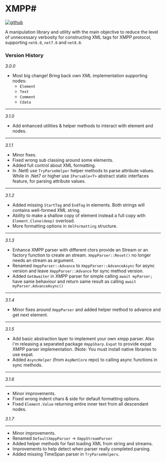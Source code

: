 ﻿# XMPP#

[![github](https://img.shields.io/badge/XMPP%23_%20Core-ffe000?style=flat-square&logo=github&label=Github)](https://github.com/nathan130200/XmppSharp)

A manipulation library and utility with the main objective to reduce the level of unnecessary verbosity for constructing XML tags for XMPP protocol, supporting `net6.0`, `net7.0` and `net8.0`.

### Version History

*3.0.0*

- Most big change! Bring back own XML implementation supporting nodes:
	- `Element`
	- `Text`
	- `Comment`
	- `Cdata`

____

*3.1.0*
- Add enhanced utilities & helper methods to interact with element and nodes.

____

*3.1.1*

- Minor fixes.
- Fixed wrong sub classing around some elements.
- Added full control about XML formatting.
- In .Net6 use `TryParseHelper` helper methods to parse attribute values. While in .Net7 or higher use `IParsable<T>` abstract static interfaces feature, for parsing attribute values.

____

*3.1.2*

- Added missing `StartTag` and `EndTag` in elements. Both strings will contains well-formed XML string.
- Ability to make a shallow copy of element instead a full copy with `Element.Clone(deep)` overload.
- More formatting options in `XmlFormatting` structure.

____

*3.1.3*

- Enhance XMPP parser with different ctors provide an Stream or an factory function to create an stream. `XmppParser::Reset()` no longer needs an stream as argument.
- Renamed `XmppParser::Advance` to `XmppParser::AdvanceAsync` for async version and leave `XmppParser::Advance` for sync method version.
- Added `GetAwaiter` in XMPP parser for simple calling `await myParser;` have same behaviour and return same result as calling `await myParser.AdvanceAsync()`

____


*3.1.4*

- Minor fixes around `XmppParser` and added helper method to advance and get next element.

____

*3.1.5*

- Add basic abstraction layer to implement your own xmpp parser. Also i'm releasing a separated package `XmppSharp.Expat` to provide expat XMPP parser implementation. (Note: You must install native libraries to use expat.
- Added `AsyncHelper` (from `AspNetCore` repo) to calling async functions in sync methods.

____

*3.1.6*
____
- Minor improvements.
- Fixed wrong indent chars & side for default formatting options.
- Fixed `Element.Value` returning entire inner text from all descendant nodes.

*3.1.7*
____
- Minor improvements.
- Renamed `DefaultXmppParser` -> `XmppStreamParser`
- Added helper methods for fast loading XML from string and streams.
- Improvements to help detect when parser really completed parsing.
- Added missing TimeSpan parser in `TryParseHelpers`.